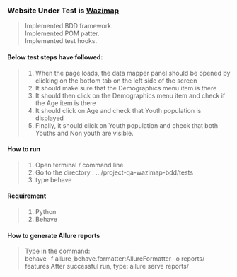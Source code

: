 ### Website Under Test is [Wazimap](https://wazimap-ng.africa/)
> Implemented BDD framework.<br>
> Implemented POM patter.<br>
> Implemented test hooks. <br>
#### Below test steps have followed:

>1. When the page loads, the data mapper panel should be opened by clicking on the bottom tab 
on the left side of the screen
>2. It should make sure that the Demographics menu item is there
>3. It should then click on the Demographics menu item and check if the Age item is there
>4. It should click on Age and check that Youth population is displayed
>5. Finally, it should click on Youth population and check that both Youths and Non youth are visible.

#### How to run
>1. Open terminal / command line
>2. Go to the directory : .../project-qa-wazimap-bdd/tests
>3. type behave

#### Requirement
>1. Python
>2. Behave

#### How to generate Allure reports
> Type in the command: <br>
> behave -f allure_behave.formatter:AllureFormatter -o reports/ features
> After successful run, type:
> allure serve reports/

